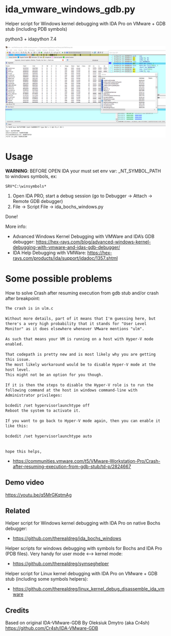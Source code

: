# ida_vmware_windows_gdb.py
Helper script for Windows kernel debugging with IDA Pro on VMware + GDB stub (including PDB symbols)

python3 + idapython 7.4

![kerneldebugida](img/kerneldebugida.PNG)

# Usage

**WARNING**: BEFORE OPEN IDA your must set env var: _NT_SYMBOL_PATH to windows symbols, ex: 
```
SRV*C:\winsymbols*
```` 

1. Open IDA PRO, start a debug session (go to Debugger -> Attach -> Remote GDB debugger)
2. File -> Script File -> ida_bochs_windows.py

Done!

More info:
- Advanced Windows Kernel Debugging with VMWare and IDA’s GDB debugger: https://hex-rays.com/blog/advanced-windows-kernel-debugging-with-vmware-and-idas-gdb-debugger/
- IDA Help Debugging with VMWare: https://hex-rays.com/products/ida/support/idadoc/1357.shtml

# Some possible problems

How to solve Crash after resuming execution from gdb stub and/or crash after breakpoint:

```
The crash is in ulm.c

Without more details, part of it means that I'm guessing here, but there's a very high probability that it stands for "User Level Monitor" as it does elsewhere whenever VMware mentions "ulm".

As such that means your VM is running on a host with Hyper-V mode enabled.

That codepath is pretty new and is most likely why you are getting this issue.
The most likely workaround would be to disable Hyper-V mode at the host level.
This might not be an option for you though.

If it is then the steps to disable the Hyper-V role is to run the following command at the host in windows command-line with Administrator privileges:

bcdedit /set hypervisorlaunchtype off
Reboot the system to activate it.

If you want to go back to Hyper-V mode again, then you can enable it like this:

bcdedit /set hypervisorlaunchtype auto
 

hope this helps,
```

- https://communities.vmware.com/t5/VMware-Workstation-Pro/Crash-after-resuming-execution-from-gdb-stub/td-p/2824667

## Demo video

https://youtu.be/q5MrGKqtmAg

## Related 

Helper script for Windows kernel debugging with IDA Pro on native Bochs debugger:
- https://github.com/therealdreg/ida_bochs_windows

Helper scripts for windows debugging with symbols for Bochs and IDA Pro (PDB files). Very handy for user mode <--> kernel mode:
- https://github.com/therealdreg/symseghelper

Helper script for Linux kernel debugging with IDA Pro on VMware + GDB stub (including some symbols helpers):
- https://github.com/therealdreg/linux_kernel_debug_disassemble_ida_vmware

## Credits

Based on original IDA-VMware-GDB By Oleksiuk Dmytro (aka Cr4sh) https://github.com/Cr4sh/IDA-VMware-GDB
